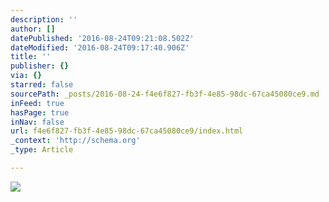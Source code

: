 ```yaml
---
description: ''
author: []
datePublished: '2016-08-24T09:21:08.502Z'
dateModified: '2016-08-24T09:17:40.906Z'
title: ''
publisher: {}
via: {}
starred: false
sourcePath: _posts/2016-08-24-f4e6f827-fb3f-4e85-98dc-67ca45080ce9.md
inFeed: true
hasPage: true
inNav: false
url: f4e6f827-fb3f-4e85-98dc-67ca45080ce9/index.html
_context: 'http://schema.org'
_type: Article

---
```

![](https://the-grid-user-content.s3-us-west-2.amazonaws.com/8f5f431a-6a5b-4b8c-a73d-2dce46309ffd.jpg)